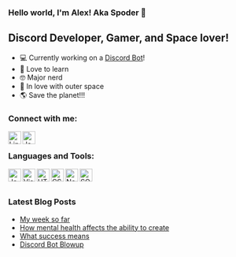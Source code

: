 ### Hello world, I'm Alex! Aka Spoder 👋

## Discord Developer, Gamer, and Space lover!

- 💻 Currently working on a [Discord Bot](https://discord.com/api/oauth2/authorize?client_id=932455367777067079&permissions=321536&scope=bot%20applications.commands)!
- 📕 Love to learn
- 🤓 Major nerd
- 🚀 In love with outer space
- 🌎 Save the planet!!!

### Connect with me:

[<img align="left" alt="Linkedin" width="26px" src="https://cdn-icons-png.flaticon.com/512/174/174857.png"/>][linkedin]
[<img align="left" alt="JavaScript" width="26px" src="https://d2fltix0v2e0sb.cloudfront.net/dev-black.png"/>][dev.to]

<br/>

### Languages and Tools:

<img align="left" alt="JavaScript" width="26px" src="https://www.freepnglogos.com/uploads/javascript-png/javascript-vector-logo-yellow-png-transparent-javascript-vector-12.png"/>
<img align="left" alt="Visual Studio Code" width="26px" src="https://upload.wikimedia.org/wikipedia/commons/thumb/9/9a/Visual_Studio_Code_1.35_icon.svg/2048px-Visual_Studio_Code_1.35_icon.svg.png"/>

<img align="left" alt="HTML" width="26px" src="https://cdn-icons-png.flaticon.com/512/732/732212.png"/>

<img align="left" alt="CSS" width="26px" src="https://cdn-icons-png.flaticon.com/512/732/732190.png"/>

<img align="left" alt="Node.js" width="26px" src="https://cdn.iconscout.com/icon/free/png-256/node-js-1174925.png"/>

<img align="left" alt="SQL" width="26px" src="https://www.freeiconspng.com/thumbs/sql-server-icon-png/sql-server-icon-png-29.png"/>

<br />
<br />

### Latest Blog Posts
<!-- BLOG-POST-LIST:START -->
- [My week so far](https://dev.to/spoder/my-week-so-far-2cp)
- [How mental health affects the ability to create](https://dev.to/spoder/how-mental-health-affects-the-ability-to-create-58i0)
- [What success means](https://dev.to/spoder/what-success-means-52e9)
- [Discord Bot Blowup](https://dev.to/spoder/discord-bot-blowup-48mk)
<!-- BLOG-POST-LIST:END -->

[linkedin]: https://www.linkedin.com/in/alex-dowdney-89627622a/

[dev.to]: https://dev.to/spoder